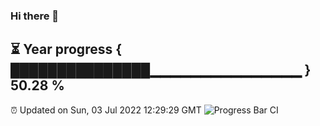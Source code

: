 ### Hi there 👋
⏳ Year progress { ███████████████▁▁▁▁▁▁▁▁▁▁▁▁▁▁▁ } 50.28 %
---
⏰ Updated on Sun, 03 Jul 2022 12:29:29 GMT
![Progress Bar CI](https://github.com/liununu/liununu/workflows/Progress%20Bar%20CI/badge.svg)
